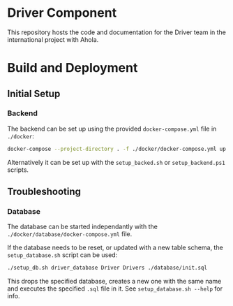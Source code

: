 # Driver Component

This repository hosts the code and documentation for the Driver team in the international
project with Ahola.

# Build and Deployment

## Initial Setup 

### Backend

The backend can be set up using the provided `docker-compose.yml` file in `./docker`:
  ```sh
  docker-compose --project-directory . -f ./docker/docker-compose.yml up -d --build
  ```
Alternatively it can be set up with the `setup_backed.sh` or `setup_backend.ps1` scripts.

## Troubleshooting

### Database

The database can be started independantly with the `./docker/database/docker-compose.yml` file.

If the database needs to be reset, or updated with a new table schema, the `setup_database.sh`
script can be used:

  ```sh
  ./setup_db.sh driver_database Driver Drivers ./database/init.sql
  ```

This drops the specified database, creates a new one with the same name
and executes the specified `.sql` file in it. See `setup_database.sh --help` for info.